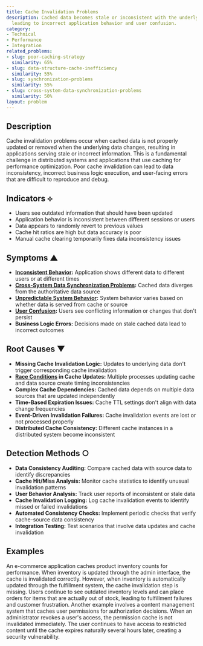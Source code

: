 ```yaml
---
title: Cache Invalidation Problems
description: Cached data becomes stale or inconsistent with the underlying data source,
  leading to incorrect application behavior and user confusion.
category:
- Technical
- Performance
- Integration
related_problems:
- slug: poor-caching-strategy
  similarity: 65%
- slug: data-structure-cache-inefficiency
  similarity: 55%
- slug: synchronization-problems
  similarity: 55%
- slug: cross-system-data-synchronization-problems
  similarity: 50%
layout: problem
---
```


## Description

Cache invalidation problems occur when cached data is not properly updated or removed when the underlying data changes, resulting in applications serving stale or incorrect information. This is a fundamental challenge in distributed systems and applications that use caching for performance optimization. Poor cache invalidation can lead to data inconsistency, incorrect business logic execution, and user-facing errors that are difficult to reproduce and debug.

## Indicators ⟡

- Users see outdated information that should have been updated
- Application behavior is inconsistent between different sessions or users
- Data appears to randomly revert to previous values
- Cache hit ratios are high but data accuracy is poor
- Manual cache clearing temporarily fixes data inconsistency issues

## Symptoms ▲

- **[Inconsistent Behavior](inconsistent-behavior.md):** Application shows different data to different users or at different times
- **[Cross-System Data Synchronization Problems](cross-system-data-synchronization-problems.md):** Cached data diverges from the authoritative data source
- **[Unpredictable System Behavior](unpredictable-system-behavior.md):** System behavior varies based on whether data is served from cache or source
- **[User Confusion](user-confusion.md):** Users see conflicting information or changes that don't persist
- **Business Logic Errors:** Decisions made on stale cached data lead to incorrect outcomes

## Root Causes ▼

- **Missing Cache Invalidation Logic:** Updates to underlying data don't trigger corresponding cache invalidation
- **[Race Conditions](race-conditions.md) in Cache Updates:** Multiple processes updating cache and data source create timing inconsistencies
- **Complex Cache Dependencies:** Cached data depends on multiple data sources that are updated independently
- **Time-Based Expiration Issues:** Cache TTL settings don't align with data change frequencies
- **Event-Driven Invalidation Failures:** Cache invalidation events are lost or not processed properly
- **Distributed Cache Consistency:** Different cache instances in a distributed system become inconsistent

## Detection Methods ○

- **Data Consistency Auditing:** Compare cached data with source data to identify discrepancies
- **Cache Hit/Miss Analysis:** Monitor cache statistics to identify unusual invalidation patterns
- **User Behavior Analysis:** Track user reports of inconsistent or stale data
- **Cache Invalidation Logging:** Log cache invalidation events to identify missed or failed invalidations
- **Automated Consistency Checks:** Implement periodic checks that verify cache-source data consistency
- **Integration Testing:** Test scenarios that involve data updates and cache invalidation

## Examples

An e-commerce application caches product inventory counts for performance. When inventory is updated through the admin interface, the cache is invalidated correctly. However, when inventory is automatically updated through the fulfillment system, the cache invalidation step is missing. Users continue to see outdated inventory levels and can place orders for items that are actually out of stock, leading to fulfillment failures and customer frustration. Another example involves a content management system that caches user permissions for authorization decisions. When an administrator revokes a user's access, the permission cache is not invalidated immediately. The user continues to have access to restricted content until the cache expires naturally several hours later, creating a security vulnerability.